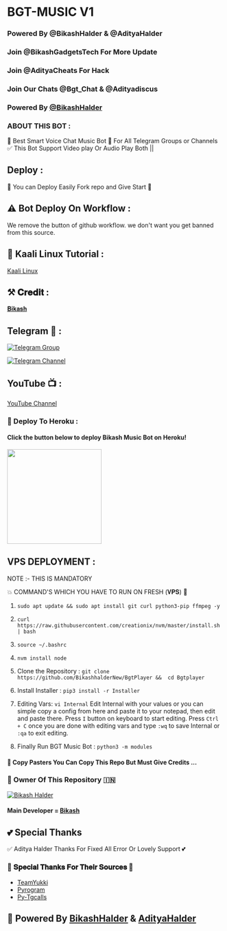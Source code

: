 # BGT-MUSIC V1
### Powered By @BikashHalder & @AdityaHalder 

### Join @BikashGadgetsTech For More Update

### Join @AdityaCheats For Hack

### Join Our Chats @Bgt_Chat & @Adityadiscus 


### Powered By [@BikashHalder](https://t.me/Bikashhalder)


### ABOUT THIS BOT :
🥀 Best Smart Voice Chat Music Bot 📢 For All Telegram Groups or Channels ✅ This Bot Support Video play Or Audio Play Both ||

## Deploy :
🌷 You can Deploy Easily Fork repo and Give Start 🌷

## ⚠️ Bot Deploy On Workflow :
We remove the button of github workflow. we don't want you get banned from this source.

## 🥀 Kaali Linux Tutorial :

[Kaali Linux](https://youtu.be/_nZT5lhcL8U)

## ⚒️ 𝐂𝐫𝐞𝐝𝐢𝐭 :
[𝐁𝐢𝐤𝐚𝐬𝐡](https://t.me/BikashHalder)

## Telegram 🏪 :

[![Telegram Group](https://img.shields.io/badge/Telegram-Group-brightgreen)](https://t.me/BGT_Chat)

[![Telegram Channel](https://img.shields.io/badge/Telegram-Channel-brightgreen)](https://t.me/Bikashgadgetstech)

## YouTube 📺 :

[YouTube Channel](https://youtube.com/channel/UCUkj6FFzdsOO5acUXVOEECg)

### 🔗 Deploy To Heroku :

<h4>Click the button below to deploy Bikash Music Bot on Heroku!</h4>    
<p><a href="https://heroku.com/deploy?template=https://github.com/BikashHalderNew/Bgtplayer"><img src="https://img.shields.io/badge/Deploy%20To%20Heroku-seagreen?style=for-the-badge&logo=heroku" width="220""/></a></p>

## VPS DEPLOYMENT :                  
NOTE :- THIS IS MANDATORY          

💥 COMMAND'S WHICH YOU HAVE TO RUN ON FRESH (𝐕𝐏𝐒) 💞

1) ``sudo apt update && sudo apt install git curl python3-pip ffmpeg -y``

2) ``curl https://raw.githubusercontent.com/creationix/nvm/master/install.sh | bash``

3) ``source ~/.bashrc``

4) ``nvm install node``

5. Clone the Repository :
``git clone https://github.com/BikashhalderNew/BgtPlayer &&  cd Bgtplayer``

6. Install Installer : 
``pip3 install -r Installer``

8. Editing Vars:
``vi Internal``
Edit Internal with your values or you can simple copy a config from here and paste it to your notepad, then edit and paste there.
Press ``I`` button on keyboard to start editing.
Press ``Ctrl + C``  once you are done with editing vars and type ``:wq`` to save Internal or ``:qa`` to exit editing.

9. Finally Run BGT Music Bot :
``python3 -m modules`` 


#### 🥺 Copy Pasters You Can Copy This Repo But Must Give Credits ...

### 🌷 Owner Of This Repository 🇮🇳
[![Bikash Halder](https://te.legra.ph/file/840fed0100164af249bb8.jpg)](https://t.me/BikashHalder)


#### Main Developer = [Bikash](https://t.me/BikashHalder)

## 💕 Special Thanks

✅ Aditya Halder Thanks For Fixed All Error Or Lovely Support 💕

### 🥳 𝐒𝐩𝐞𝐜𝐢𝐚𝐥 𝐓𝐡𝐚𝐧𝐤𝐬 𝐅𝐨𝐫 𝐓𝐡𝐞𝐢𝐫 𝐒𝐨𝐮𝐫𝐜𝐞𝐬 🥳

- [TeamYukki](https://github.com/teamyukki)
- [Pyrogram](https://github.com/pyrogram/pyrogram)
- [Py-Tgcalls](https://github.com/pytgcalls/pytgcalls)

## 🥀 Powered By [BikashHalder](https://t.me/Bikashhalder) & [AdityaHalder](https://t.me/Adityahalder)

